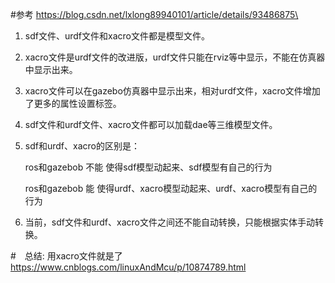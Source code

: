 #参考
https://blog.csdn.net/lxlong89940101/article/details/93486875\

1. sdf文件、urdf文件和xacro文件都是模型文件。
2. xacro文件是urdf文件的改进版，urdf文件只能在rviz等中显示，不能在仿真器中显示出来。
3. xacro文件可以在gazebo仿真器中显示出来，相对urdf文件，xacro文件增加了更多的属性设置标签。
4. sdf文件和urdf文件、xacro文件都可以加载dae等三维模型文件。
5. sdf和urdf、xacro的区别是：

    ros和gazebob 不能 使得sdf模型动起来、sdf模型有自己的行为

    ros和gazebob 能 使得urdf、xacro模型动起来、urdf、xacro模型有自己的行为       

6. 当前，sdf文件和urdf、xacro文件之间还不能自动转换，只能根据实体手动转换。

#　总结: 用xacro文件就是了
https://www.cnblogs.com/linuxAndMcu/p/10874789.html